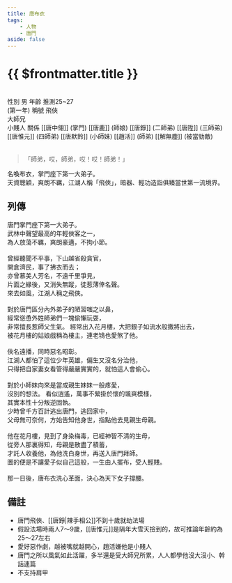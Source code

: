 ```yaml
---
title: 唐布衣
tags:
    - 人物
    - 唐門
aside: false
---
```


# {{ $frontmatter.title }}

<ChTabs position="bottom">
    <ChTab title="初識">
        <ChMeet 
			src='/images/characters/brother1/normal.png' 
			nameTitle='飛俠'
			nameMain='唐布衣'
			desc='名喚布衣，掌門座下第一大弟子。<br>天資聰穎，爽朗不羈，江湖人稱「飛俠」，暗器、輕功造詣俱臻當世第一流境界。'
			:animation=true
		/>
    </ChTab>
</ChTabs>
<br>

<InfoList>
    <Info title='角色資料' :open=true>
        <table>
            <ChTr>
                <ChTd isTitle=true>
                    性別
                </ChTd>
                <ChTd>
                    男
                </ChTd>
            </ChTr>
            <ChTr>
                <ChTd isTitle=true>
                    年齡
                </ChTd>
                <ChTd>
                    推測25~27<br>(第一年)
                </ChTd>
            </ChTr>
            <ChTr>
                <ChTd isTitle=true>
                    稱號
                </ChTd>
                <ChTd>
                    飛俠<br>大師兄<br>小賤人
                </ChTd>
            </ChTr>
            <ChTr>
                <ChTd isTitle=true position='center'>
                    關係
                </ChTd>
            </ChTr>
            <ChTr>
                <ChTd position='center'>
                    [[唐中翎]] (掌門)
                </ChTd>
            </ChTr>
            <ChTr>
                <ChTd position='center'>
                    [[唐鹿]] (師娘)
                </ChTd>
            </ChTr>
            <ChTr>
                <ChTd position='center'>  
                    [[唐錚]] (二師弟)
                </ChTd>
            </ChTr>
            <ChTr>
                <ChTd position='center'>  
                    [[唐陞]] (三師弟)
                </ChTd>
            </ChTr>
            <ChTr>
                <ChTd position='center'>  
                    [[唐惟元]] (四師弟)
                </ChTd>
            </ChTr>
            <ChTr>
                <ChTd position='center'>
                    [[唐默鈴]] (小師妹)
                </ChTd>
            </ChTr>
            <ChTr>
                <ChTd position='center'>
                    [[趙活]] (師弟)
                </ChTd>
            </ChTr>
            <ChTr>
                <ChTd position='center'>
                    [[解無塵]] (被當勁敵)
                </ChTd>
            </ChTr>
        </table>
    </Info>
</InfoList>

> 「師弟，哎，師弟，哎！哎！師弟！」

名喚布衣，掌門座下第一大弟子。  
天資聰穎，爽朗不羈，江湖人稱「飛俠」，暗器、輕功造詣俱臻當世第一流境界。

<div style="clear:both;"></div>

## 列傳

<Tabs>
  <Tab title="列傳一">
	唐門掌門座下第一大弟子。<br>
	武林中聲望最高的年輕俠客之一，<br>
	為人放蕩不羈，爽朗豪邁，不拘小節。<br><br>
	曾經聽聞不平事，下山越省殺貪官，<br>
	開倉濟民，事了拂衣而去；<br>
	亦曾慕美人芳名，不遠千里爭見，<br>
	片面之緣後，又消失無蹤，徒惹薄倖名聲。<br>
	來去如風，江湖人稱之飛俠。<br><br>	
	對於唐門區分內外弟子的陋習嗤之以鼻，<br>
	經常慫恿外姓師弟們一塊偷懶玩耍，<br>
	非常擅長惹師父生氣。
  </Tab>
  <Tab title="列傳二">
	經常出入花月樓，大把銀子如流水般撒將出去，<br>
	被花月樓的姑娘戲稱為樓主，連老鴇也愛煞了他。<br><br>	
	俠名遠播，同時惡名昭彰。<br>
	江湖人都怕了這位少年英雄，偏生又沒名分治他，<br>
	只得把自家妻女看管得嚴嚴實實的，就怕這人會偷心。<br><br>
	對於小師妹向來是當成親生妹妹一般疼愛，<br>
	沒別的想法。
  </Tab>
  <Tab title="列傳三">
	看似逍遙，萬事不縈掛於懷的颯爽模樣，<br>
	其實本性十分叛逆固執。<br>
	少時曾千方百計逃出唐門，逃回家中，<br>
	父母無可奈何，方始告知他身世，指點他去見親生母親。<br><br>	
	他在花月樓，見到了身染梅毒，已經神智不清的生母，<br>
	從旁人那裏得知，母親是散盡了積蓄，<br>
	才託人收養他，為他洗白身世，再送入唐門拜師。<br>
	圖的便是不讓愛子似自己這般，一生由人擺布，受人輕賤。<br><br>	
	那一日後，唐布衣洗心革面，決心為天下女子撐腰。
  </Tab>
</Tabs>

## 備註

- 唐門飛俠、[[唐錚|辣手相公]]不到十歲就劫法場
- 假設法場時兩人7～9歲，[[唐惟元]]是隔年大雪天撿到的，故可推論年齡約為25～27左右
- 愛好惡作劇，越被嘴就越開心，趙活嫌他是小賤人
- 唐門之所以風氣如此活躍，多半還是受大師兄所累，人人都學他沒大沒小、幹話連篇
- 不支持肩甲
